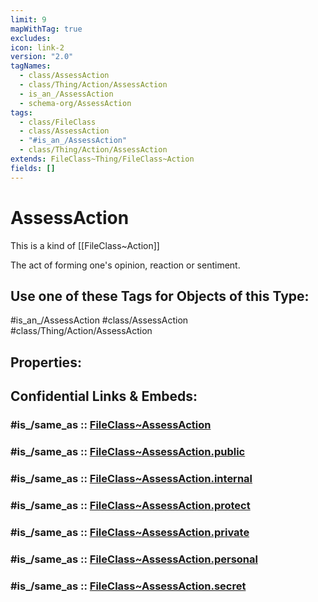```yaml
---
limit: 9
mapWithTag: true
excludes: 
icon: link-2
version: "2.0"
tagNames:
  - class/AssessAction
  - class/Thing/Action/AssessAction
  - is_an_/AssessAction
  - schema-org/AssessAction
tags:
  - class/FileClass
  - class/AssessAction
  - "#is_an_/AssessAction"
  - class/Thing/Action/AssessAction
extends: FileClass~Thing/FileClass~Action
fields: []
---
```


# AssessAction
This is a kind of [[FileClass~Action]]

The act of forming one's opinion, reaction or sentiment.


## Use one of these Tags for Objects of this Type:

#is_an_/AssessAction
#class/AssessAction
#class/Thing/Action/AssessAction

## Properties:


## Confidential Links & Embeds: 

### #is_/same_as :: [FileClass~AssessAction](/_Standards/fileClass/FileClass~Thing/FileClass~Action/FileClass~AssessAction.md) 

### #is_/same_as :: [FileClass~AssessAction.public](/_public/fileClass/FileClass~Thing/FileClass~Action/FileClass~AssessAction.public.md) 

### #is_/same_as :: [FileClass~AssessAction.internal](/_internal/fileClass/FileClass~Thing/FileClass~Action/FileClass~AssessAction.internal.md) 

### #is_/same_as :: [FileClass~AssessAction.protect](/_protect/fileClass/FileClass~Thing/FileClass~Action/FileClass~AssessAction.protect.md) 

### #is_/same_as :: [FileClass~AssessAction.private](/_private/fileClass/FileClass~Thing/FileClass~Action/FileClass~AssessAction.private.md) 

### #is_/same_as :: [FileClass~AssessAction.personal](/_personal/fileClass/FileClass~Thing/FileClass~Action/FileClass~AssessAction.personal.md) 

### #is_/same_as :: [FileClass~AssessAction.secret](/_secret/fileClass/FileClass~Thing/FileClass~Action/FileClass~AssessAction.secret.md)

